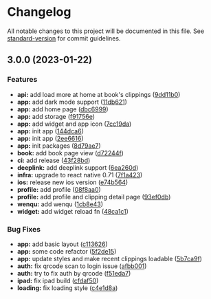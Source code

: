 # Changelog

All notable changes to this project will be documented in this file. See [standard-version](https://github.com/conventional-changelog/standard-version) for commit guidelines.

## 3.0.0 (2023-01-22)


### Features

* **api:** add load more at home at book's clippings ([9dd11b0](https://github.com/clippingkk/tanjong/commit/9dd11b074460528d8f6e1a2c53b628272cf48b41))
* **app:** add dark mode support ([11db621](https://github.com/clippingkk/tanjong/commit/11db6213872a377179fd37ccca59ef7666f085d4))
* **app:** add home page ([dbc6999](https://github.com/clippingkk/tanjong/commit/dbc69991f59cee09c26b0aef43b9a6ea4aea8115))
* **app:** add storage ([f91756e](https://github.com/clippingkk/tanjong/commit/f91756e4d30b36c60040612db82c627e3aeacb1b))
* **app:** add widget and app icon ([7cc19da](https://github.com/clippingkk/tanjong/commit/7cc19da81016be3722f0b90f24575b8cd5cb881d))
* **app:** init app ([144dca6](https://github.com/clippingkk/tanjong/commit/144dca68bf73d73f5799a3beffb09856ac41b6d7))
* **app:** init app ([2ee6616](https://github.com/clippingkk/tanjong/commit/2ee661678dde821a857dfb807275ec6a199117c2))
* **app:** init packages ([8d79ae7](https://github.com/clippingkk/tanjong/commit/8d79ae73593a42e74bdb7110faad68c3f37d27fb))
* **book:** add book page view ([d72244f](https://github.com/clippingkk/tanjong/commit/d72244fa33263eb7d00146bae111410f9c91d767))
* **ci:** add release ([43f28bd](https://github.com/clippingkk/tanjong/commit/43f28bddd81e87714710a458fb8b57b4c7d61f8b))
* **deeplink:** add deeplink support ([6ea260d](https://github.com/clippingkk/tanjong/commit/6ea260d0cef98954593a0e98d6e48226e9ea4f3e))
* **infra:** upgrade to react native 0.71 ([7f1a423](https://github.com/clippingkk/tanjong/commit/7f1a423e96d0a0589e8a345aed520cdbd030e5f1))
* **ios:** release new ios version ([e74b564](https://github.com/clippingkk/tanjong/commit/e74b5645659a27490d368d146c7a57caeb6a21f4))
* **profile:** add profile ([08f8aa0](https://github.com/clippingkk/tanjong/commit/08f8aa0e51f88f4e9eb8d91ea5d62f7e3ae5fd6b))
* **profile:** add profile and clipping detail page ([93ef0db](https://github.com/clippingkk/tanjong/commit/93ef0db881044beb8d622f48fd3c08ffef525db0))
* **wenqu:** add wenqu ([1cb8e43](https://github.com/clippingkk/tanjong/commit/1cb8e43795d3813a748e2f44d76e5ecccdaf8fc6))
* **widget:** add widget reload fn ([48ca1c1](https://github.com/clippingkk/tanjong/commit/48ca1c1a6848578c615ce2760c8178bbae3957e4))


### Bug Fixes

* **app:** add basic layout ([c113626](https://github.com/clippingkk/tanjong/commit/c1136269bd17f667e36de8422bb05185fb44503f))
* **app:** some code refactor ([5f2de15](https://github.com/clippingkk/tanjong/commit/5f2de1542dc1743b6104b5e16b5c988f39e5f311))
* **app:** update styles and make recent clippings loadable ([5b7ca9f](https://github.com/clippingkk/tanjong/commit/5b7ca9f813ef00830d4ed55256cd0a8df0c65c9d))
* **auth:** fix qrcode scan to login issue ([afbb001](https://github.com/clippingkk/tanjong/commit/afbb001e47ace0f08ec6e44a070ecf1d015d21a5))
* **auth:** try to fix auth by qrcode ([f51eda7](https://github.com/clippingkk/tanjong/commit/f51eda7a45a9a6275e3484ffbfaf55f562c135ed))
* **ipad:** fix ipad build ([cfdaf50](https://github.com/clippingkk/tanjong/commit/cfdaf50d128b3b527b6451fd8672468d6316f9cd))
* **loading:** fix loading style ([c4e1d8a](https://github.com/clippingkk/tanjong/commit/c4e1d8a4734c72224db7d25c9c8fe562063fc48c))
